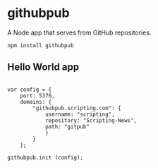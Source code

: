 # githubpub

A Node app that serves from GitHub repositories.

`npm install githubpub`

## Hello World app

~~~~const githubpub = require ("githubpub");

var config = {
	port: 5376,
	domains: {
		"githubpub.scripting.com": {
			username: "scripting",
			repository: "Scripting-News",
			path: "gitpub"
			}
		}
	};

githubpub.init (config);
~~~~

